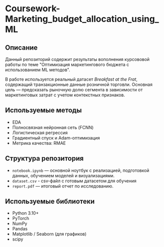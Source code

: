# Coursework-Marketing_budget_allocation_using_ML

## Описание 

Данный репозиторий содержит результаты вополнения курсововой работы по теме "Оптимизация маркетингового бюджета с использованием ML методов".

В работе используется реальный датасет *Breakfast at the Frat*, содержащий транзакционные данные розничной торговли. Основная цель — предсказать рыночную долю сегмента в зависимости от маркетинговых затрат с учетом контекстных признаков.

## Используемые методы

- EDA
- Полносвязная нейронная сеть (FCNN)
- Логистическая регрессия
- Градиентный спуск и Adam-оптимизация
- Метрика качества: RMAE

## Структура репозитория

- `notebook.ipynb` — основной ноутбук с реализацией, подготовкой данных, обучением моделей и визуализациями.
- `dataset.csv` - csv-файл с готовым датасетом для обучения
- `report.pdf` — итоговый отчет по исследованию.


## Используемые библиотеки

- Python 3.10+
- PyTorch
- NumPy
- Pandas
- Matplotlib / Seaborn (для графиков)
- scipy

